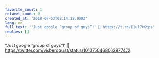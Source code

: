 ```yaml
---
favorite_count: 1
retweet_count: 0
created_at: "2018-07-03T08:14:18.000Z"
lang: en
full_text: '"Just google “group of guys”!" 👏 https://t.co/E1ul7OKtps'
replies: []
---
```


"Just google “group of guys”!" 👏
<https://twitter.com/vicbergquist/status/1013750468063977472>
